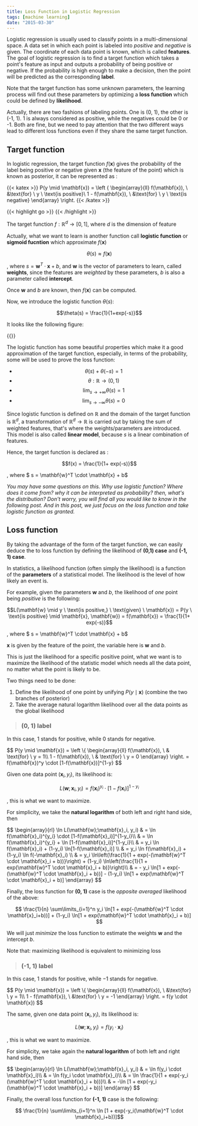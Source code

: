 ```yaml
---
title: Loss Function in Logistic Regression
tags: [machine learning]
date: "2015-03-30"
---
```


Logistic regression is usually used to classify points in a multi-dimensional space. A data set in which each point is labeled into *positive* and *negative* is given. The coordinate of each data point is known, which is called **features**. The goal of logistic regression is to find a target function which takes a point's feature as input and outputs a probability of being positive or negative. If the probability is high enough to make a decision, then the point will be predicted as the corresponding **label**.

Note that the target function has some unknown parameters, the learning process will find out these parameters by optimizing a **loss function** which could be defined by **likelihood**.

Actually, there are two fashions of labeling points. One is (0, 1), the other is (-1, 1). 1 is always considered as positive, while the negatives could be 0 or -1. Both are fine, but we need to pay attention that the two different ways lead to different loss functions even if they share the same target function.

## Target function

In logistic regression, the target function $f(\mathbf{x})$ gives the probability of the label being positive or negative given $\mathbf{x}$ (the feature of the point) which is known as posterior, it can be represented as :

{{< katex >}}
P(y \mid \mathbf{x}) = \left \{
\begin{array}{ll}
f(\mathbf{x}), \ &\text{for} \ y \ \text{is positive}\\
1 - f(\mathbf{x}), \ &\text{for} \ y \ \text{is negative}
\end{array}
\right.
{{< /katex >}}

{{< highlight go >}} {{< /highlight >}}

The target function $f: \mathbb{R}^d \to [0, 1]$, where $d$ is the dimension of feature

Actually, what we want to learn is another function call **logistic function** or **sigmoid fucntion** which approximate $f(\mathbf{x})$

$$\theta(s) \approx f(\mathbf{x})$$

, where $s = \mathbf{w}^T \cdot \mathbf{x} + b$, and $\mathbf{w}$ is the vector of parameters to learn, called **weights**, since the features are *weighted* by these parameters, $b$ is also a parameter called **intercept**.

Once $\mathbf{w}$ and $b$ are known, then $f(\mathbf{x})$ can be computed.

Now, we introduce the logistic function $\theta(s)$:

$$\theta(s) = \frac{1}{1+exp(-s)}$$

It looks like the following figure:

{{<funcPlot
  title="Logistic Function"
  xlab="s"
  ylab="theta(s)"
  height="500"
  min="-6"
  max="6"
  step="0.2"
  func="1 / (1 + Math.exp(-x))" >}}

The logistic function has some beautiful properties which make it a good approximation of the target function, especially, in terms of the probability, some will be used to prove the loss function:

* $$\theta(s) + \theta(-s) = 1$$
* $$\theta: \mathbb{R} \to (0, 1)$$
* $$\lim_{s \to +\infty} \theta(s) = 1$$
* $$\lim_{s \to -\infty} \theta(s) = 0$$

Since logistic function is defined on $\mathbb{R}$ and the domain of the target function is $\mathbb{R}^d$, a transformation of $\mathbb{R}^d \to \mathbb{R}$ is carried out by taking the sum of weighted features, that's where the weights/parameters are introduced. This model is also called **linear model**, because $s$ is a linear combination of features.

Hence, the target function is declared as :

$$f(x) = \frac{1}{1+ exp(-s)}$$

, where $ s = \mathbf{w}^T \cdot \mathbf{x} + b$

*You may have some questions on this. Why use logistic function? Where does it come from? why it can be interpreted as probability? then, what's the distribution? Don't worry, you will find all you would like to know in the following post. And in this post, we just focus on the loss function and take logistic function as granted.*

## Loss function

By taking the advantage of the form of the target function, we can easily deduce the to loss function by defining the likelihood of **(0,1) case** and **(-1, 1) case**.

In statistics, a likelihood function (often simply the likelihood) is a function of the **parameters** of a statistical model. The likelihood is the level of how likely an event is.

For example, given the parameters $\mathbf{w}$ and $b$, the likelihood of *one* point being *positive* is the following:

$$L(\mathbf{w} \mid y \ \text{is positive,} \ \text{given} \ \mathbf{x}) = P(y \ \text{is positive} \mid \mathbf{x}, \mathbf{w}) = f(\mathbf{x}) = \frac{1}{1+ exp(-s)}$$

, where $ s = \mathbf{w}^T \cdot \mathbf{x} + b$

$\mathbf{x}$ is given by the feature of the point, the variable here is $\mathbf{w}$ and $b$.

This is just the likelihood for a specific positive point, what we want is to maximize the likelihood of the statistic model which needs all the data point, no matter what the point is likely to be.

Two things need to be done:

1. Define the likelihood of one point by unifying $P(y \mid \mathbf{x})$ (combine the two branches of posterior)
2. Take the average natural logarithm likelihood over all the data points as the global likelihood

>### (0, 1) label

In this case, $1$ stands for positive, while $0$ stands for negative.

<div>
$$
   P(y \mid \mathbf{x}) = \left \{
   \begin{array}{ll}
   f(\mathbf{x}), \ & \text{for} \ y = 1\\
   1 - f(\mathbf{x}), \ & \text{for} \ y = 0
   \end{array}
   \right. = f(\mathbf{x})^y \cdot [1-f(\mathbf{x})]^{1-y}
$$
</div>

Given one data point $(\mathbf{x}_i, y_i)$, its likelihood is:

$$L(\mathbf{w};\mathbf{x}_i, y_i) = f(\mathbf{x}_i)^{y_i} \cdot [1-f(\mathbf{x}_i)]^{1-y_i}$$

, this is what we want to maximize.

For simplicity, we take the **natural logarithm** of both left and right hand side, then

<div>
$$
\begin{array}{rl}
\ln L(\mathbf{w};\mathbf{x}_i, y_i) & = \ln f(\mathbf{x}_i)^{y_i} \cdot [1-f(\mathbf{x}_i)]^{1-y_i}\\
& = \ln f(\mathbf{x}_i)^{y_i} + \ln [1-f(\mathbf{x}_i)]^{1-y_i}\\
& = y_i \ln f(\mathbf{x}_i) + (1-y_i) \ln[1-f(\mathbf{x}_i)] \\
& = y_i \ln f(\mathbf{x}_i) + (1-y_i) \ln f(-\mathbf{x}_i) \\
& = y_i \ln\left(\frac{1}{1 + exp(-(\mathbf{w}^T \cdot \mathbf{x}_i + b))}\right) + (1-y_i) \ln\left(\frac{1}{1 + exp(\mathbf{w}^T \cdot \mathbf{x}_i + b)}\right)\\
& = - y_i \ln[1 + exp(-(\mathbf{w}^T \cdot \mathbf{x}_i + b))] - (1-y_i) \ln[1 + exp(\mathbf{w}^T \cdot \mathbf{x}_i + b)]
\end{array}
$$
</div>

Finally, the loss function for **(0, 1)** case is the *opposite averaged* likelihood of the above:

$$ \frac{1}{n} \sum\limits_{i=1}^n y_i \ln[1 + exp(-(\mathbf{w}^T \cdot \mathbf{x}_i+b))] + (1-y_i) \ln[1 + exp(\mathbf{w}^T \cdot \mathbf{x}_i + b)] $$

We will just *minimize* the loss function to estimate the weights $\mathbf{w}$ and the intercept $b$.

Note that: maximizing likelihood is equivalent to minimizing loss

>### (-1, 1) label

In this case, $1$ stands for positive, while $-1$ stands for negative.

<div>
$$
   P(y \mid \mathbf{x}) = \left \{
   \begin{array}{ll}
   f(\mathbf{x}), \ &\text{for} \ y = 1\\
   1 - f(\mathbf{x}), \ &\text{for} \ y = -1
   \end{array}
   \right. = f(y \cdot \mathbf{x})
$$
</div>

The same, given one data point $(\mathbf{x}_i, y_i)$, its likelihood is:

$$L(\mathbf{w};\mathbf{x}_i, y_i) = f(y_i \cdot \mathbf{x}_i)$$

, this is what we want to maximize.

For simplicity, we take again the **natural logarithm** of both left and right hand side, then

<div>
$$
\begin{array}{rl}
\ln L(\mathbf{w};\mathbf{x}_i, y_i) & = \ln f(y_i \cdot \mathbf{x}_i)\\
& = \ln f(y_i \cdot \mathbf{x}_i)\\
& = \ln \frac{1}{1 + exp(-y_i (\mathbf{w}^T \cdot \mathbf{x}_i + b))}\\
& = -\ln [1 + exp(-y_i (\mathbf{w}^T \cdot \mathbf{x}_i + b))]
\end{array}
$$
</div>

Finally, the overall loss function for **(-1, 1)** case is the following:

$$ \frac{1}{n} \sum\limits_{i=1}^n \ln [1 + exp(-y_i(\mathbf{w}^T \cdot \mathbf{x}_i+b))]$$
